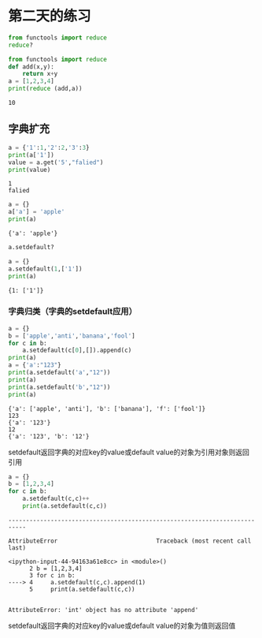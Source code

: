 
# 第二天的练习


```python
from functools import reduce
reduce?
```


```python
from functools import reduce
def add(x,y):
    return x+y
a = [1,2,3,4]
print(reduce (add,a))
```

    10
    

## 字典扩充


```python
a = {'1':1,'2':2,'3':3}
print(a['1'])
value = a.get('5',"falied")
print(value)
```

    1
    falied
    


```python
a = {}
a['a'] = 'apple'
print(a)
```

    {'a': 'apple'}
    


```python
a.setdefault?
```


```python
a = {}
a.setdefault(1,['1'])
print(a)
```

    {1: ['1']}
    

### 字典归类（字典的setdefault应用）


```python
a = {}
b = ['apple','anti','banana','fool']
for c in b:
    a.setdefault(c[0],[]).append(c)
print(a)
a = {'a':"123"}
print(a.setdefault('a',"12"))
print(a)
print(a.setdefault('b',"12"))
print(a)
```

    {'a': ['apple', 'anti'], 'b': ['banana'], 'f': ['fool']}
    123
    {'a': '123'}
    12
    {'a': '123', 'b': '12'}
    

setdefault返回字典的对应key的value或default value的对象为引用对象则返回引用


```python
a = {}
b = [1,2,3,4]
for c in b:
    a.setdefault(c,c)++
    print(a.setdefault(c,c))

```


    ---------------------------------------------------------------------------

    AttributeError                            Traceback (most recent call last)

    <ipython-input-44-94163a61e8cc> in <module>()
          2 b = [1,2,3,4]
          3 for c in b:
    ----> 4     a.setdefault(c,c).append(1)
          5     print(a.setdefault(c,c))
    

    AttributeError: 'int' object has no attribute 'append'


setdefault返回字典的对应key的value或default value的对象为值则返回值

